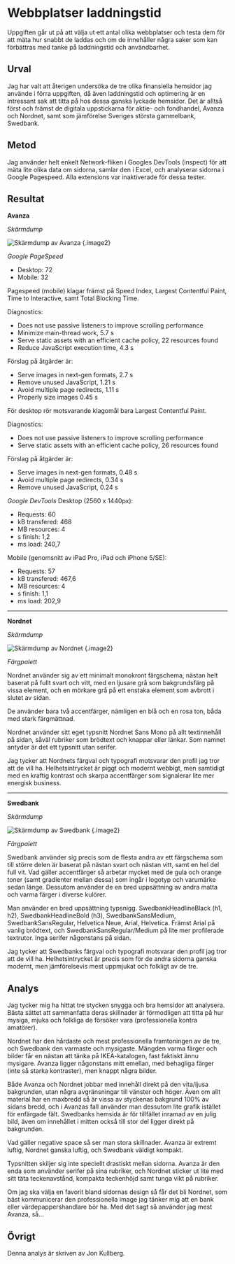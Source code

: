 Webbplatser laddningstid
=======================

Uppgiften går ut på att välja ut ett antal olika webbplatser och testa dem för att mäta hur snabbt de laddas och om de innehåller några saker som kan förbättras med tanke på laddningstid och användbarhet.

Urval
-----------------------

Jag har valt att återigen undersöka de tre olika finansiella hemsidor jag använde i förra uppgiften, då även laddningstid och optimering är en intressant sak att titta på hos dessa ganska lyckade hemsidor. Det är alltså först och främst de digitala uppstickarna för aktie- och fondhandel, Avanza och Nordnet, samt som jämförelse Sveriges största gammelbank, Swedbank.

Metod
-----------------------

Jag använder helt enkelt Network-fliken i Googles DevTools (inspect) för att mäta lite olika data om sidorna, samlar den i Excel, och analyserar sidorna i Google Pagespeed. Alla extensions var inaktiverade för dessa tester.

Resultat
-----------------------

__Avanza__

_Skärmdump_

![Skärmdump av Avanza](../assets/img/avanza.png "Skärmdump av Avanza") {.image2}

_Google PageSpeed_
+ Desktop: 72
+ Mobile: 32

Pagespeed (mobile) klagar främst på Speed Index, Largest Contentful Paint, Time to Interactive, samt Total Blocking Time. 

Diagnostics:
+ Does not use passive listeners to improve scrolling performance
+ Minimize main-thread work, 5.7 s
+ Serve static assets with an efficient cache policy, 22 resources found
+ Reduce JavaScript execution time, 4.3 s

Förslag på åtgärder är:
+ Serve images in next-gen formats, 2.7 s
+ Remove unused JavaScript, 1.21 s
+ Avoid multiple page redirects, 1.11 s
+ Properly size images 0.45 s

För desktop rör motsvarande klagomål bara Largest Contentful Paint.

Diagnostics:
+ Does not use passive listeners to improve scrolling performance
+ Serve static assets with an efficient cache policy, 26 resources found

Förslag på åtgärder är:
+ Serve images in next-gen formats, 0.48 s
+ Avoid multiple page redirects, 0.34 s
+ Remove unused JavaScript, 0.24 s

_Google DevTools_
Desktop (2560 x 1440px):
+ Requests:	60
+ kB transfered:	468
+ MB resources:	4
+ s finish:	1,2
+ ms load:	240,7

Mobile (genomsnitt av iPad Pro, iPad och iPhone 5/SE):
+ Requests:	57
+ kB transfered:	467,6
+ MB resources:	4
+ s finish:	1,1
+ ms load:	202,9


* * *

__Nordnet__

_Skärmdump_

![Skärmdump av Nordnet](../assets/img/nordnet.png "Skärmdump av Nordnet") {.image2}

_Färgpalett_

Nordnet använder sig av ett minimalt monokront färgschema, nästan helt baserat på fullt svart och vitt, med en ljusare grå som bakgrundsfärg på vissa element, och en mörkare grå på ett enstaka element som avbrott i slutet av sidan. 

De använder bara två accentfärger, nämligen en blå och en rosa ton, båda med stark färgmättnad.

Nordnet använder sitt eget typsnitt Nordnet Sans Mono på allt textinnehåll på sidan, såväl rubriker som brödtext och knappar eller länkar. Som namnet antyder är det ett typsnitt utan serifer.

Jag tycker att Nordnets färgval och typografi motsvarar den profil jag tror att de vill ha. Helhetsintrycket är piggt och modernt webbigt, men samtidigt med en kraftig kontrast och skarpa accentfärger som signalerar lite mer energisk business.

* * *

__Swedbank__

_Skärmdump_

![Skärmdump av Swedbank](../assets/img/swedbank.png "Skärmdump av Swebank") {.image2}

_Färgpalett_

Swedbank använder sig precis som de flesta andra av ett färgschema som till större delen är baserat på nästan svart och nästan vitt, samt en hel del full vit. Vad gäller accentfärger så arbetar mycket med de gula och orange toner (samt gradienter mellan dessa) som ingår i logotyp och varumärke sedan länge. Dessutom använder de en bred uppsättning av andra matta och varma färger i diverse kulörer.

Man använder en bred uppsättning typsnigg. SwedbankHeadlineBlack (h1, h2), SwedbankHeadlineBold (h3), SwedbankSansMedium, SwedbankSansRegular, Helvetica Neue, Arial, Helvetica. Främst Arial på vanlig brödtext, och SwedbankSansRegular/Medium på lite mer profilerade textrutor. Inga serifer någonstans på sidan.

Jag tycker att Swedbanks färgval och typografi motsvarar den profil jag tror att de vill ha. Helhetsintrycket är precis som för de andra sidorna ganska modernt, men jämförelsevis mest uppmjukat och folkligt av de tre.

Analys
-----------------------

Jag tycker mig ha hittat tre stycken snygga och bra hemsidor att analysera. Bästa sättet att sammanfatta deras skillnader är förmodligen att titta på hur mysiga, mjuka och folkliga de försöker vara (professionella kontra amatörer). 

Nordnet har den hårdaste och mest professionella framtoningen av de tre, och Swedbank den varmaste och mysigaste. Mängden varma färger och bilder får en nästan att tänka på IKEA-katalogen, fast faktiskt ännu mysigare. Avanza ligger någonstans mitt emellan, med behagliga färger (inte så starka kontraster), men knappt några bilder.

Både Avanza och Nordnet jobbar med innehåll direkt på den vita/ljusa bakgrunden, utan några avgränsningar till vänster och höger. Även om allt material har en maxbredd så är vissa av styckenas bakgrund 100% av sidans bredd, och i Avanzas fall använder man dessutom lite grafik istället för enfärgade fält.
 Swedbanks hemsida är för tillfället inramad av en julig bild, även om innehållet i mitten också till stor del ligger direkt på bakgrunden.

Vad gäller negative space så ser man stora skillnader. Avanza är extremt luftig, Nordnet ganska luftig, och Swedbank väldigt kompakt. 

Typsnitten skiljer sig inte speciellt drastiskt mellan sidorna. Avanza är den enda som använder serifer på sina rubriker, och Nordnet sticker ut lite med sitt täta teckenavstånd, kompakta teckenhöjd samt tunga vikt på rubriker.

Om jag ska välja en favorit bland sidornas design så får det bli Nordnet, som bäst kommunicerar den professionella image jag tänker mig att en bank eller värdepappershandlare bör ha. Med det sagt så använder jag mest Avanza, så...

Övrigt
-----------------------

Denna analys är skriven av Jon Kullberg.
